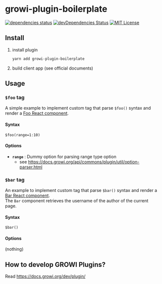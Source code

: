 # growi-plugin-boilerplate

[![dependencies status](https://david-dm.org/weseek/growi-plugin-boilerplate.svg)](https://david-dm.org/weseek/growi-plugin-boilerplate)
[![devDependencies Status](https://david-dm.org/weseek/growi-plugin-boilerplate/dev-status.svg)](https://david-dm.org/weseek/growi-plugin-boilerplate?type=dev)
[![MIT License](http://img.shields.io/badge/license-MIT-blue.svg?style=flat)](LICENSE)

Install
--------

1. install plugin

    ```bash
    yarn add growi-plugin-boilerplate
    ```

1. build client app (see official documents)


Usage
------

### `$foo` tag

A simple example to implement custom tag that parse `$foo()` syntax and render a [Foo React component](https://github.com/weseek/growi-plugin-boilerplate/blob/master/src/client/js/components/Foo.jsx).

#### Syntax

```
$foo(range=1:10)
```

#### Options

- **`range`** : Dummy option for parsing range type option
    - see https://docs.growi.org/api/commons/plugin/util/option-parser.html


### `$bar` tag

An example to implement custom tag that parse `$bar()` syntax and render a [Bar React component](https://github.com/weseek/growi-plugin-boilerplate/blob/master/src/client/js/components/Bar.jsx).  
The `Bar` component retrieves the username of the author of the current page.

#### Syntax

```
$bar()
```

#### Options

(nothing)


How to develop GROWI Plugins?
--------------------------

Read https://docs.growi.org/dev/plugin/